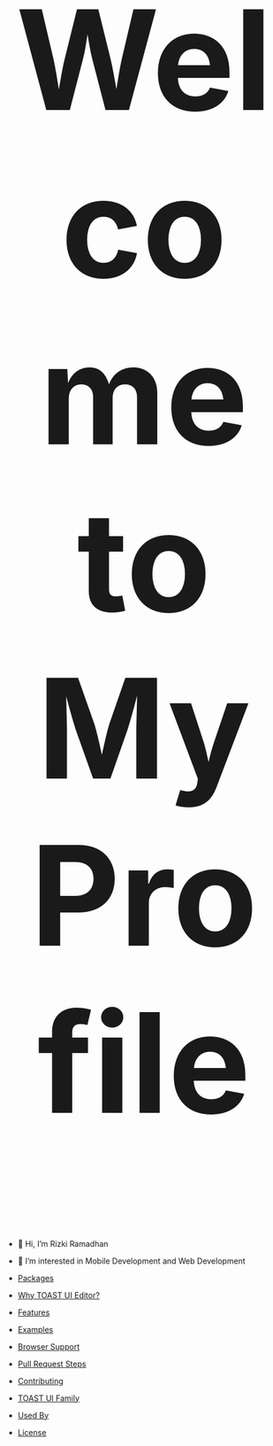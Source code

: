 <h1 align="center" style="font-size:250px">Welcome to My Profile</h1>

- 👋 Hi, I’m Rizki Ramadhan
- 👀 I’m interested in Mobile Development and Web Development

- [Packages](#-packages)
- [Why TOAST UI Editor?](#-why-toast-ui-editor)
- [Features](#-features)
- [Examples](#-examples)
- [Browser Support](#-browser-support)
- [Pull Request Steps](#-pull-request-steps)
- [Contributing](#-contributing)
- [TOAST UI Family](#-toast-ui-family)
- [Used By](#-used-by)
- [License](#-license)
